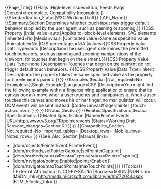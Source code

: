 {{Page_Title}}
{{Flags
|High-level issues=Stub, Needs Flags
|Content=Incomplete, Compatibility Incomplete
}}
{{Standardization_Status|W3C Working Draft}}
{{API_Name}}
{{Summary_Section|Determines whether touch input may trigger default behavior supplied by the user agent, such as panning or zooming.}}
{{CSS Property
|Initial value=auto
|Applies to=block-level elements, SVG elements
|Inherited=No
|Media=visual
|Computed value=Same as specified value
|Animatable=No
|CSS percentages=N/A
|Values={{CSS Property Value
|Data Type=auto
|Description=The user agent determines the permitted touch behaviors, such as panning and zooming manipulations of the viewport, for touches that begin on the element.
}}{{CSS Property Value
|Data Type=none
|Description=Touches that begin on the element do not trigger default touch behaviors.
}}{{CSS Property Value
|Data Type=inherit
|Description=The property takes the same specified value as the property for the element's parent.
}}
}}
{{Examples_Section
|Not_required=No
|Examples={{Single Example
|Language=CSS
|Description=You might find the following example within a fingerpainting application to ensure that its canvas doesn't move when a user touches and manipulates it. When a user touches this canvas and moves his or her finger, no manipulation will occur. DOM events will be sent instead.
|Code=canvas#fingerpainter {
  touch-action: none;
}
}}
}}
{{Notes_Section}}
{{Related_Specifications_Section
|Specifications={{Related Specification
|Name=Pointer Events
|URL=http://www.w3.org/TR/pointerevents
|Status=Working Draft
|Relevant_changes=Section 6.1
}}
}}
{{Compatibility_Section
|Not_required=No
|Imported_tables=
|Desktop_rows=
|Mobile_rows=
|Notes_rows=
}}
{{See_Also_Section
|Manual_links=
* [[dom/objects/PointerEvent|PointerEvent]]
* [[dom/methods/setPointerCapture|setPointerCapture]]
* [[dom/methods/releasePointerCapture|releasePointerCapture]]
* [[dom/navigator/pointerEnabled|pointerEnabled]]
* [[dom/navigator/maxTouchPoints|maxTouchPoints]]
}}
{{Topics}}
{{External_Attribution
|Is_CC-BY-SA=No
|Sources=MSDN
|MDN_link=
|MSDN_link=http://msdn.microsoft.com/library/ie/hh772044.aspx
|HTML5Rocks_link=
}}